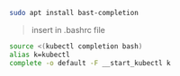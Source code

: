 ```bash
sudo apt install bast-completion
```

> insert in .bashrc file

```bash
source <(kubectl completion bash)
alias k=kubectl
complete -o default -F __start_kubectl k
```
